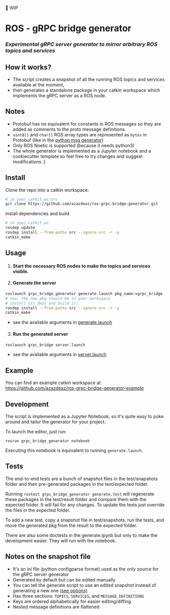 :construction: WIP

# ROS - gRPC bridge generator
### *Experimental gRPC server generator to mirror arbitrary ROS topics and services*

## How it works?
 - The script creates a snapshot of all the running ROS topics and services available at the moment,
 - then generates a standalone package in your catkin workspace which implements the gRPC server as a ROS node.
 
## Notes
 - Protobuf has no equivalent for constants in ROS messages so they are added as comments to the proto message definitions.
 - `uint8[]` and `char[]` ROS array types are represented as `bytes` in Protobuf (like in the [python msg generator](http://docs.ros.org/indigo/api/rospy_message_converter/html/namespacerospy__message__converter_1_1message__converter.html#ab92670982d5f9db6e765deff0ed9eeff))
 - Only ROS Noetic is supported (because it needs python3) 
 - The whole generator is implemented as a Jupyter notebook and a cookiecutter template so feel free to try changes and suggest modifications :)

## Install
Clone the repo into a catkin workspace:
```sh
# in your_catkit_ws/src
git clone https://github.com/azazdeaz/ros-grpc-bridge-generator.git
```
install dependencies and build
```sh
# in your_catkit_ws
rosdep update
rosdep install --from-paths src --ignore-src -r -y
catkin_make
```

## Usage
1. #### Start the necessary ROS nodes to make the topics and services visible.

2. #### Generate the server
```sh
roslaunch grpc_bridge_generator generate.launch pkg_name:=grpc_bridge
# now, the new pkg should be in your workspace
# install its deps and build it:
rosdep install --from-paths src --ignore-src -r -y
catkin_make
```
 - see the available arguments in [generate.launch](launch/generate.launch)

3. #### Run the generated server
```sh
roslaunch grpc_bridge server.launch
```
- see the available arguments in [server.launch](template/{{cookiecutter.pkg_name}}/launch/grpc_server.launch)

## Example

You can find an example catkin workspace at https://github.com/azazdeaz/ros-grpc-bridge-generator-example

## Development
The script is implemented as a Jupyter Notebook, so it's quite easy to poke around and tailor the generator for your project.

To launch the editor, just run:
```
rosrun grpc_bridge_generator notebook
```
Executing this notebook is equivalent to running `generate.launch`.

## Tests

The end-to-end tests are a bunch of snapshot files in the test/snapshots folder and their pre-generated packages in the test/expected folder.

Running `rostest grpc_bridge_generator generate.test` will regenerate these packages in the test/result folder and compare them with the expected folder. It will fail for any changes. To update the tests just override the files in the expected folder.

To add a new test, copy a snapshot file in test/snapshots, run the tests, and move the generated pkg from the result to the expected folder.

There are also some doctests in the generate.ipynb but only to make the development easier. They will run with the notebook.

## Notes on the snapshot file
 - It's an ini file (python configparse format) used as the only source for the gRPC server generator
 - Generated by default but can be edited manually
 - You can tell the generate script to use an edited snapshot instead of generating a new one [(see options)](launch/generate.launch)
 - Has three sections: `TOPICS`, `SERVICES`, and `MESSAGE_DEFINITIONS`
 - Keys are ordered alphabetically for easier editing/diffing
 - Nested message definitions are flattened
